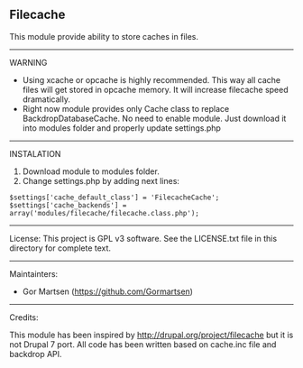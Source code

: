 Filecache
----

This module provide ability to store caches in files.

---
WARNING

* Using xcache or opcache is highly recommended.
  This way all cache files will get stored in opcache memory.
  It will increase filecache speed dramatically.
* Right now module provides only Cache class to replace BackdropDatabaseCache. No need to enable module. Just download it into modules folder and properly update settings.php

---
INSTALATION


1. Download module to modules folder.
2. Change settings.php by adding next lines:
  ```
  $settings['cache_default_class'] = 'FilecacheCache';
  $settings['cache_backends'] = array('modules/filecache/filecache.class.php');
  ```

---
License:
This project is GPL v3 software. See the LICENSE.txt file in this directory for
complete text.

---
Maintainters:

* Gor Martsen (https://github.com/Gormartsen)

---
Credits:

This module has been inspired by http://drupal.org/project/filecache but it is not Drupal 7 port. All code has been written based on cache.inc file and backdrop API.
